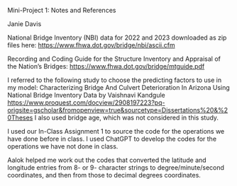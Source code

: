 Mini-Project 1: Notes and References

Janie Davis

National Bridge Inventory (NBI) data for 2022 and 2023 downloaded as zip files here: https://www.fhwa.dot.gov/bridge/nbi/ascii.cfm

Recording and Coding Guide for the Structure Inventory and Appraisal of the Nation’s Bridges: https://www.fhwa.dot.gov/bridge/mtguide.pdf

I referred to the following study to choose the predicting factors to use in my model: Characterizing Bridge And Culvert Deterioration In Arizona Using National Bridge Inventory Data by Vaishnavi Kandgule https://www.proquest.com/docview/2908197223?pq-origsite=gscholar&fromopenview=true&sourcetype=Dissertations%20&%20Theses
I also used bridge age, which was not considered in this study.

I used our In-Class Assignment 1 to source the code for the operations we have done before in class. I used ChatGPT to develop the codes for the operations we have not done in class.

Aalok helped me work out the codes that converted the latitude and longitude entries from 8- or 9- character strings to degree/minute/second coordinates, and then from those to decimal degrees coordinates.

